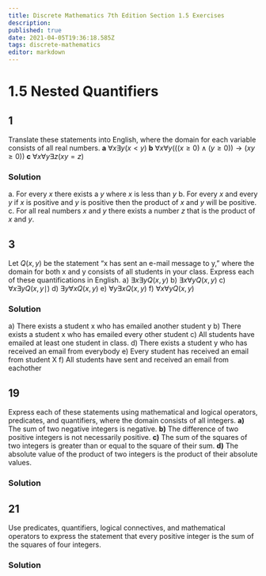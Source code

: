 ```yaml
---
title: Discrete Mathematics 7th Edition Section 1.5 Exercises
description: 
published: true
date: 2021-04-05T19:36:18.585Z
tags: discrete-mathematics
editor: markdown
---
```


# 1.5 Nested Quantifiers

## 1 
Translate these statements into English, where the domain
for each variable consists of all real numbers.
**a** $\forall x \exists y(x<y)$
**b** $\forall x \forall y(((x \geq 0) \wedge(y \geq 0)) \rightarrow(x y \geq 0))$
**c** $\forall x \forall y \exists z(x y=z)$

### Solution
a. For every $x$ there exists a $y$ where $x$ is less than $y$
b. For every $x$ and every $y$ if $x$ is positive and $y$ is positive then the product of $x$ and $y$ will be positive.
c. For all real numbers $x$ and $y$ there exists a number $z$ that is the product of $x$ and $y$.

## 3 
Let $Q(x, y)$ be the statement “x has sent an e-mail message
to y,” where the domain for both x and y consists of
all students in your class. Express each of these quantifications
in English.
a) $\exists x \exists y Q(x, y)$
b) $\exists x \forall y Q(x, y)$
c) $\forall x \exists y Q(x, y \mid)$
d) $\exists y \forall x Q(x, y)$
e) $\forall y \exists x Q(x, y)$
f) $\forall x \forall y Q(x, y)$
### Solution
a) There exists a student x who has emailed another student y
b) There exists a student x who has emailed every other student
c) All students have emailed at least one student in class.
d) There exists a student y who has received an email from everybody
e) Every student has received an email from student X
f) All students have sent and received an email from eachother

## 19
Express each of these statements using mathematical and
logical operators, predicates, and quantifiers, where the
domain consists of all integers.
**a)** The sum of two negative integers is negative.
**b)** The difference of two positive integers is not necessarily
positive.
**c)** The sum of the squares of two integers is greater than
or equal to the square of their sum.
**d)** The absolute value of the product of two integers is
the product of their absolute values.
### Solution
## 21
Use predicates, quantifiers, logical connectives, and mathematical operators to express the statement that every positive integer is the sum of the squares of four integers.
### Solution

